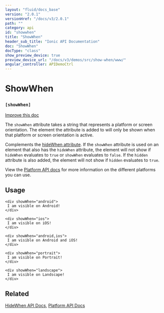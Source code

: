 ```yaml
---
layout: "fluid/docs_base"
version: "2.0.1"
versionHref: "/docs/v3/2.0.1"
path: ""
category: api
id: "showwhen"
title: "ShowWhen"
header_sub_title: "Ionic API Documentation"
doc: "ShowWhen"
docType: "class"
show_preview_device: true
preview_device_url: "/docs/v3/demos/src/show-when/www/"
angular_controller: APIDemoCtrl 
---
```










<h1 class="api-title">
<a class="anchor" name="show-when" href="#show-when"></a>

ShowWhen
<h3><code>[showWhen]</code></h3>






</h1>

<a class="improve-v2-docs" href="http://github.com/ionic-team/ionic/edit/master//src/components/show-hide-when/show-hide-when.ts#L53">
Improve this doc
</a>






<p>The <code>showWhen</code> attribute takes a string that represents a platform or screen orientation.
The element the attribute is added to will only be shown when that platform or screen orientation is active.</p>
<p>Complements the <a href="../HideWhen">hideWhen attribute</a>. If the <code>showWhen</code> attribute is used on an
element that also has the <code>hideWhen</code> attribute, the element will not show if <code>hideWhen</code> evaluates
to <code>true</code> or <code>showWhen</code> evaluates to <code>false</code>. If the <code>hidden</code> attribute is also added, the element
will not show if <code>hidden</code> evaluates to <code>true</code>.</p>
<p>View the <a href="../../../platform/Platform">Platform API docs</a> for more information on the different
platforms you can use.</p>




<!-- @usage tag -->

<h2><a class="anchor" name="usage" href="#usage"></a>Usage</h2>

<pre><code class="lang-html">&lt;div showWhen=&quot;android&quot;&gt;
 I am visible on Android!
&lt;/div&gt;

&lt;div showWhen=&quot;ios&quot;&gt;
 I am visible on iOS!
&lt;/div&gt;

&lt;div showWhen=&quot;android,ios&quot;&gt;
 I am visible on Android and iOS!
&lt;/div&gt;

&lt;div showWhen=&quot;portrait&quot;&gt;
 I am visible on Portrait!
&lt;/div&gt;

&lt;div showWhen=&quot;landscape&quot;&gt;
 I am visible on Landscape!
&lt;/div&gt;
</code></pre>




<!-- @property tags -->



<!-- instance methods on the class -->




<!-- related link -->

<h2><a class="anchor" name="related" href="#related"></a>Related</h2>

<a href='../HideWhen'>HideWhen API Docs</a>,
<a href='../../../platform/Platform'>Platform API Docs</a><!-- end content block -->


<!-- end body block -->

